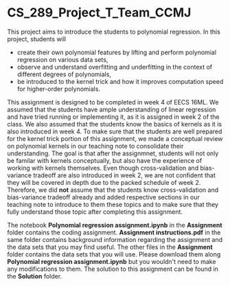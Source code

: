 # CS_289_Project_T_Team_CCMJ

This project aims to introduce the students to polynomial regression. In this project, students will 
* create their own polynomial features by lifting and perform polynomial regression on various data sets,
* observe and understand overfitting and underfitting in the context of different degrees of polynomials, 
* be introduced to the kernel trick and how it improves computation speed for higher-order polynomials. 

This assignment is designed to be completed in week 4 of EECS 16ML. We assumed that the students have ample understanding of linear regression and have tried running or implementing it, as it is assigned in week 2 of the class. We also assumed that the students know the basics of kernels as it is also introduced in week 4. To make sure that the students are well prepared for the kernel trick portion of this assignment, we made a conceptual review on polynomial kernels in our teaching note to consolidate their understanding. The goal is that after the assignmnet, students will not only be familar with kernels conceptually, but also have the experience of working with kernels themselves. Even though cross-validation and bias-variance tradeoff are also introduced in week 2, we are not confident that they will be covered in depth due to the packed schedule of week 2. Therefore, we did **not** assume that the students know cross-validation and bias-variance tradeoff already and added respective sections in our teaching note to introduce to them these topics and to make sure that they fully understand those topic after completing this assignment. 

The notebook **Polynomial regression assignment.ipynb** in the **Assignment** folder contains the coding assignment. **Assignment instructions.pdf** in the same folder contains background information regarding the assignment and the data sets that you may find useful. The other files in the **Assignment** folder contains the data sets that you will use. Please download them along **Polynomial regression assignment.ipynb** but you wouldn't need to make any modifications to them. The solution to this assignment can be found in the **Solution** folder. 
